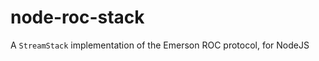 node-roc-stack
==============

A `StreamStack` implementation of the Emerson ROC protocol, for NodeJS
